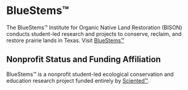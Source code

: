 <head><link rel="shortcut icon" type="image/x-icon" href="bluestems.ico?"></head>

# BlueStems™
The BlueStems™ Institute for Organic Native Land Restoration (BISON) conducts student-led research and projects to conserve, reclaim, and restore prairie lands in Texas. Visit <a href="https://www.bluestems.org" target="_blank">BlueStems™</a>

## Nonprofit Status and Funding Affiliation
BlueStems™ is a nonprofit student-led ecological conservation and education research project funded entirely by <a href="https://www.sciented.org" target="_blank">Sciented™</a>.
